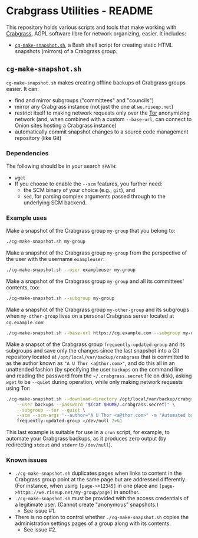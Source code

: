 # Crabgrass Utilities - README

This repository holds various scripts and tools that make working with [Crabgrass](https://0xacab.org/riseuplabs/crabgrass), AGPL software libre for network organizing, easier. It includes:

* [`cg-make-snapshot.sh`](#cg-make-snapshot-sh), a Bash shell script for creating static HTML snapshots (mirrors) of a Crabgrass group.

## `cg-make-snapshot.sh`

`cg-make-snapshot.sh` makes creating offline backups of Crabgrass groups easier. It can:

* find and mirror subgroups ("committees" and "councils")
* mirror any Crabgrass instance (not just the one at `we.riseup.net`)
* restrict itself to making network requests only over the [Tor](https://torproject.org/) anonymizing network (and, when combined with a custom `--base-url`, can connect to Onion sites hosting a Crabgrass instance)
* automatically commit snapshot changes to a source code management repository (like Git)

### Dependencies

The following should be in your search `$PATH`:

* `wget`
* If you choose to enable the `--scm` features, you further need:
    * the SCM binary of your choice (e.g., `git`), and
    * `sed`, for parsing complex arguments passed through to the underlying SCM backend.

### Example uses

Make a snapshot of the Crabgrass group `my-group` that you belong to:

```sh
./cg-make-snapshot.sh my-group
```

Make a snapshot of the Crabgrass group `my-group` from the perspective of the user with the username `exampleuser`:

```sh
./cg-make-snapshot.sh --user exampleuser my-group
```

Make a snapshot of the Crabgrass group `my-group` and all its committees' contents, too:

```sh
./cg-make-snapshot.sh --subgroup my-group
```

Make a snapshot of the Crabgrass group `my-other-group` and its subgroups when `my-other-group` lives on a personal Crabgrass server located at `cg.example.com`:

```sh
./cg-make-snapshot.sh --base-url https://cg.example.com --subgroup my-other-group
```

Make a snapsot of the Crabgrass group `frequently-updated-group` and its subgroups and save only the changes since the last snapshot into a Git repository located at `/opt/local/var/backup/crabgrass` that is committed to as the author known as `"A U Thor <a@thor.com>"`, and do this all in an unattended fashion (by specifying the user `backups` on the command line and reading the password from the `~/.crabgrass.secret` file on disk), asking `wget` to be `--quiet` during operation, while only making network requests using Tor:

```sh
./cg-make-snapshot.sh --download-directory /opt/local/var/backup/crabgrass \
    --user backups --password "$(cat $HOME/.crabgrass.secret)" \
    --subgroup --tor --quiet \
    --scm --scm-args '--author="A U Thor <a@thor.com>" -m "Automated backup."' \
    frequently-updated-group >/dev/null 2>&1
```

This last example is suitable for use in a `cron` script, for example, to automate your Crabgrass backups, as it produces zero output (by redirecting `stdout` and `stderr` to `/dev/null`).

### Known issues

* `./cg-make-snapshot.sh` duplicates pages when links to content in the Crabgrass group point at the same page but are addressed differently. (For instance, when using `[page->+12345]` in one place and `[page->https://we.riseup.net/my-group/page]` in another.
* `./cg-make-snapshot.sh` must be provided with the access credentials of a legitimate user. (Cannot create "anonymous" snapshots.)
    * See issue #1.
* There is no option to control whether `./cg-make-snapshot.sh` copies the administration settings pages of a group along with its contents.
    * See issue #2.
